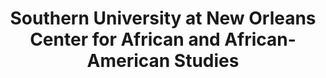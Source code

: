 ---
layout: repo
title: "Southern University at New Orleans Center for African and African-American Studies"
id: 25027
permalink: repos/25027/
---